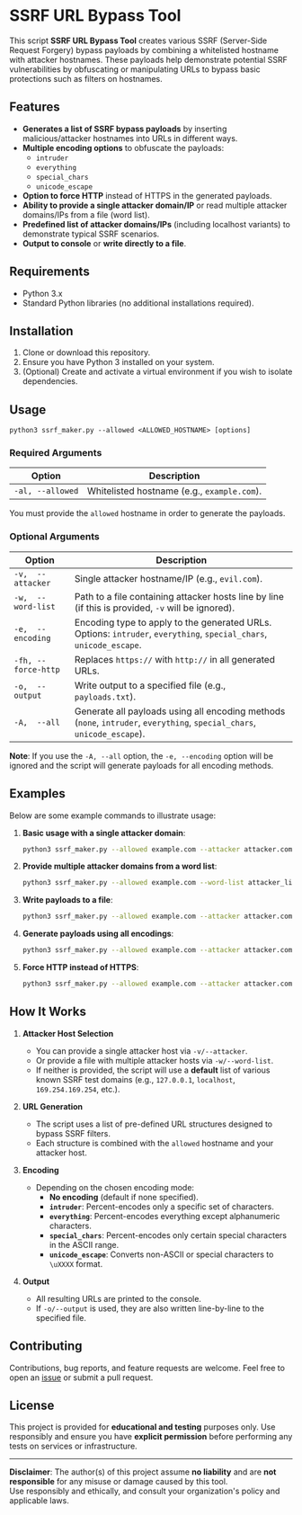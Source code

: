 # SSRF URL Bypass Tool

This script **SSRF URL Bypass Tool** creates various SSRF (Server-Side Request Forgery) bypass payloads by combining a whitelisted hostname with attacker hostnames. These payloads help demonstrate potential SSRF vulnerabilities by obfuscating or manipulating URLs to bypass basic protections such as filters on hostnames.

## Features

- **Generates a list of SSRF bypass payloads** by inserting malicious/attacker hostnames into URLs in different ways.
- **Multiple encoding options** to obfuscate the payloads:
  - `intruder`
  - `everything`
  - `special_chars`
  - `unicode_escape`
- **Option to force HTTP** instead of HTTPS in the generated payloads.
- **Ability to provide a single attacker domain/IP** or read multiple attacker domains/IPs from a file (word list).
- **Predefined list of attacker domains/IPs** (including localhost variants) to demonstrate typical SSRF scenarios.
- **Output to console** or **write directly to a file**.

## Requirements

- Python 3.x
- Standard Python libraries (no additional installations required).

## Installation

1. Clone or download this repository.
2. Ensure you have Python 3 installed on your system.
3. (Optional) Create and activate a virtual environment if you wish to isolate dependencies.

## Usage

```shell
python3 ssrf_maker.py --allowed <ALLOWED_HOSTNAME> [options]
```

### Required Arguments

| Option           | Description                                                                             |
|------------------|-----------------------------------------------------------------------------------------|
| `-al, --allowed` | Whitelisted hostname (e.g., `example.com`).                                             |

You must provide the `allowed` hostname in order to generate the payloads.

### Optional Arguments

| Option                            | Description                                                                                                                     |
|-----------------------------------|---------------------------------------------------------------------------------------------------------------------------------|
| `-v,  --attacker`                 | Single attacker hostname/IP (e.g., `evil.com`).                                                                                 |
| `-w,  --word-list`                | Path to a file containing attacker hosts line by line (if this is provided, `-v` will be ignored).                              |
| `-e,  --encoding`                 | Encoding type to apply to the generated URLs. Options: `intruder`, `everything`, `special_chars`, `unicode_escape`.             |
| `-fh, --force-http`               | Replaces `https://` with `http://` in all generated URLs.                                                                       |
| `-o,  --output`                   | Write output to a specified file (e.g., `payloads.txt`).                                                                        |
| `-A,  --all`                      | Generate all payloads using all encoding methods (`none`, `intruder`, `everything`, `special_chars`, `unicode_escape`).         |

**Note**: If you use the `-A, --all` option, the `-e, --encoding` option will be ignored and the script will generate payloads for all encoding methods.

## Examples

Below are some example commands to illustrate usage:

1. **Basic usage with a single attacker domain**:
    ```bash
    python3 ssrf_maker.py --allowed example.com --attacker attacker.com
    ```

2. **Provide multiple attacker domains from a word list**:
    ```bash
    python3 ssrf_maker.py --allowed example.com --word-list attacker_list.txt
    ```

3. **Write payloads to a file**:
    ```bash
    python3 ssrf_maker.py --allowed example.com --attacker attacker.com --output payload.txt
    ```

4. **Generate payloads using all encodings**:
    ```bash
    python3 ssrf_maker.py --allowed example.com --attacker attacker.com --all
    ```

5. **Force HTTP instead of HTTPS**:
    ```bash
    python3 ssrf_maker.py --allowed example.com --attacker attacker.com --force-http
    ```

## How It Works

1. **Attacker Host Selection**  
   - You can provide a single attacker host via `-v/--attacker`.
   - Or provide a file with multiple attacker hosts via `-w/--word-list`.
   - If neither is provided, the script will use a **default** list of various known SSRF test domains (e.g., `127.0.0.1`, `localhost`, `169.254.169.254`, etc.).

2. **URL Generation**  
   - The script uses a list of pre-defined URL structures designed to bypass SSRF filters.
   - Each structure is combined with the `allowed` hostname and your attacker host.

3. **Encoding**  
   - Depending on the chosen encoding mode:
     - **No encoding** (default if none specified).
     - **`intruder`**: Percent-encodes only a specific set of characters.
     - **`everything`**: Percent-encodes everything except alphanumeric characters.
     - **`special_chars`**: Percent-encodes only certain special characters in the ASCII range.
     - **`unicode_escape`**: Converts non-ASCII or special characters to `\uXXXX` format.

4. **Output**  
   - All resulting URLs are printed to the console.
   - If `-o/--output` is used, they are also written line-by-line to the specified file.

## Contributing

Contributions, bug reports, and feature requests are welcome. Feel free to open an [issue](https://github.com/your-repo) or submit a pull request.

## License

This project is provided for **educational and testing** purposes only. Use responsibly and ensure you have **explicit permission** before performing any tests on services or infrastructure.  

---

**Disclaimer**: The author(s) of this project assume **no liability** and are **not responsible** for any misuse or damage caused by this tool.  
Use responsibly and ethically, and consult your organization's policy and applicable laws.